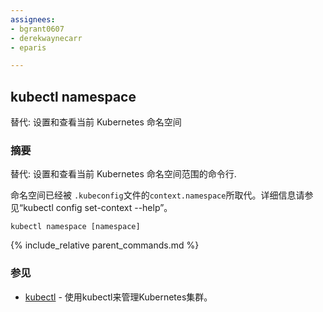 ```yaml
---
assignees:
- bgrant0607
- derekwaynecarr
- eparis

---
```


## kubectl namespace

替代: 设置和查看当前 Kubernetes 命名空间

### 摘要


替代:  设置和查看当前 Kubernetes 命名空间范围的命令行.

命名空间已经被 `.kubeconfig`文件的`context.namespace`所取代。详细信息请参见“kubectl config set-context --help”。

```
kubectl namespace [namespace]
```

{% include_relative parent_commands.md %}

### 参见

* [kubectl](/docs/user-guide/kubectl/kubectl/)	 - 使用kubectl来管理Kubernetes集群。
